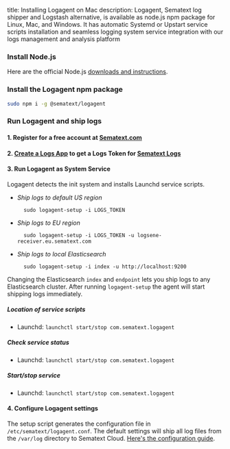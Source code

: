 title: Installing Logagent on Mac
description: Logagent, Sematext log shipper and Logstash alternative, is available as node.js npm package for Linux, Mac, and Windows. It has automatic Systemd or Upstart service scripts installation and seamless logging system service integration with our logs management and analysis platform

### Install Node.js 

Here are the official Node.js [downloads and instructions](https://nodejs.org/en/download/).

### Install the Logagent npm package

``` bash
sudo npm i -g @sematext/logagent 
```

### Run Logagent and ship logs

#### 1. Register for a free account at [Sematext.com](https://apps.sematext.com/ui/registration)

#### 2. [Create a Logs App](https://apps.sematext.com/ui/logs?action=SHOW_CREATE_LOGS) to get a Logs Token for [Sematext Logs](https://www.sematext.com/logsene/)

#### 3. Run Logagent as System Service

Logagent detects the init system and installs Launchd service scripts.

- *Ship logs to default US region*
    <!-- language: bash -->
        
        sudo logagent-setup -i LOGS_TOKEN

- *Ship logs to EU region*
    <!-- language: bash -->
        
        sudo logagent-setup -i LOGS_TOKEN -u logsene-receiver.eu.sematext.com

- *Ship logs to local Elasticsearch*
    <!-- language: bash -->
        
        sudo logagent-setup -i index -u http://localhost:9200

Changing the Elasticsearch `index` and `endpoint` lets you ship logs to any Elasticsearch cluster. After running `logagent-setup` the agent will start shipping logs immediately.

##### Location of service scripts
- Launchd: ```launchctl start/stop com.sematext.logagent```

##### Check service status
- Launchd: ```launchctl start/stop com.sematext.logagent```

##### Start/stop service
- Launchd: ```launchctl start/stop com.sematext.logagent```

#### 4. Configure Logagent settings
The setup script generates the configuration file in `/etc/sematext/logagent.conf`. The default settings will ship all log files from the `/var/log` directory to Sematext Cloud. [Here's the configuration guide](./config-file).

